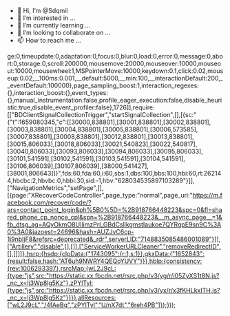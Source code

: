 - 👋 Hi, I’m @Sdqmil
- 👀 I’m interested in ...
- 🌱 I’m currently learning ...
- 💞️ I’m looking to collaborate on ...
- 📫 How to reach me ...

<!---
Sdqmil/Sdqmil is a ✨ special ✨ repository because its `README.md` (this file) appears on your GitHub profile.
You can click the Preview link to take a look at your changes.
--->
ge:0,timeupdate:0,adaptation:0,focus:0,blur:0,load:0,error:0,message:0,abort:0,storage:0,scroll:200000,mousemove:20000,mouseover:10000,mouseout:10000,mousewheel:1,MSPointerMove:10000,keydown:0.1,click:0.02,mouseup:0.02,__100ms:0.001,__default:5000,__min:100,__interactionDefault:200,__eventDefault:100000},page_sampling_boost:1,interaction_regexes:{},interaction_boost:{},event_types:{},manual_instrumentation:false,profile_eager_execution:false,disable_heuristic:true,disable_event_profiler:false},1726]],require:[["BDClientSignalCollectionTrigger","startSignalCollection",[],[{sc:"{\"t\":1659080345,\"c\":[[30000,838801],[30001,838801],[30002,838801],[30003,838801],[30004,838801],[30005,838801],[30006,573585],[30007,838801],[30008,838801],[30012,838801],[30013,838801],[30015,806033],[30018,806033],[30021,540823],[30022,540817],[30040,806033],[30093,806033],[30094,806033],[30095,806033],[30101,541591],[30102,541591],[30103,541591],[30104,541591],[30106,806039],[30107,806039],[38000,541427],[38001,806643]]}",fds:60,fda:60,i:60,sbs:1,dbs:100,bbs:100,hbi:60,rt:262144,hbcbc:2,hbvbc:0,hbbi:30,sid:-1,hbv:"628034535897103289"}]],["NavigationMetrics","setPage",[],[{page:"XRecoverCodeController",page_type:"normal",page_uri:"https://m.facebook.com/recover/code/?ars=contact_point_login&ph%5B0%5D=%2B918766448223&spc=0&fl=shared_phone_cp_nonce_cpl&spn=%2B918766448223&__m_async_page__=1&fb_dtsg_ag=AQyOkmO8UIlimzPrl_GBdCsllkgmstIaukoe7QYRgpE9sn9C%3A0%3A0&jazoest=24696&hash=AUZJvC6cp-1i9nbIjF8&refsrc=deprecated&_rdr",serverLID:"7148835085486001089"}]],["Artillery","disable",[],[]],["ServiceWorkerURLCleaner","removeRedirectID",[],[]]]},hsrp:{hsdp:{clpData:{"1743095":{r:1,s:1}},gkxData:{"1652843":{result:false,hash:"AT6uh9NWRY4QEQoYUVY"}}},hblp:{consistency:{rev:1006293397},rsrcMap:{wL2J9cL:{type:"js",src:"https://static.xx.fbcdn.net/rsrc.php/v3/yg/r/i05ZyXS1t8N.js?_nc_x=Ij3Wp8lg5Kz"},zPYlTyl:{type:"js",src:"https://static.xx.fbcdn.net/rsrc.php/v3/yx/r/x3fKHLkxITH.js?_nc_x=Ij3Wp8lg5Kz"}}}},allResources:["wL2J9cL","/4fAeBq","zPYlTyl","U/nX7dt","6reh4PB"]});}));</script></body></html>

